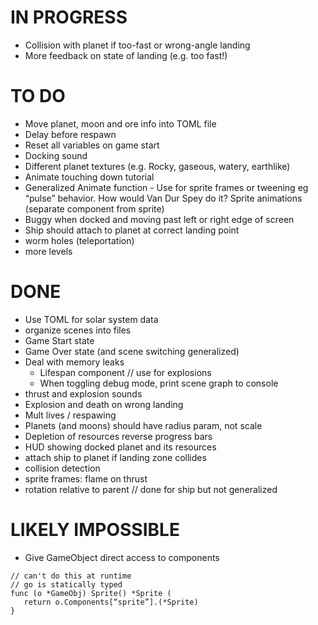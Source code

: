 # IN PROGRESS

- Collision with planet if too-fast or wrong-angle landing
- More feedback on state of landing (e.g. too fast!)

# TO DO

- Move planet, moon and ore info into TOML file
- Delay before respawn
- Reset all variables on game start
- Docking sound
- Different planet textures (e.g. Rocky, gaseous, watery, earthlike)
- Animate touching down tutorial
- Generalized Animate function - Use for sprite frames or tweening eg “pulse” behavior. How would Van Dur Spey do it? Sprite animations (separate component from sprite)
- Buggy when docked and moving past left or right edge of screen
- Ship should attach to planet at correct landing point
- worm holes (teleportation)
- more levels

# DONE

- Use TOML for solar system data
- organize scenes into files
- Game Start state
- Game Over state (and scene switching generalized)
- Deal with memory leaks
  - Lifespan component // use for explosions
  - When toggling debug mode, print scene graph to console
- thrust and explosion sounds
- Explosion and death on wrong landing
- Mult lives / respawing
- Planets (and moons) should have radius param, not scale
- Depletion of resources reverse progress bars
- HUD showing docked planet and its resources
- attach ship to planet if landing zone collides
- collision detection
- sprite frames: flame on thrust
- rotation relative to parent // done for ship but not generalized

# LIKELY IMPOSSIBLE

- Give GameObject direct access to components

```
// can't do this at runtime
// go is statically typed
func (o *GameObj) Sprite() *Sprite (
   return o.Components[“sprite”].(*Sprite)
}
```
